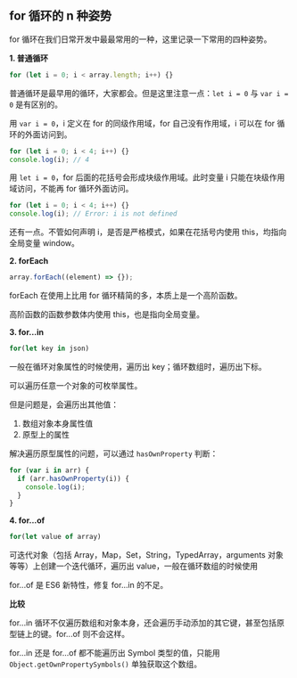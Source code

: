 ## for 循环的 n 种姿势

for 循环在我们日常开发中最最常用的一种，这里记录一下常用的四种姿势。

**1. 普通循环**

```js
for (let i = 0; i < array.length; i++) {}
```

普通循环是最早用的循环，大家都会。但是这里注意一点：`let i = 0` 与 `var i = 0` 是有区别的。

用 `var i = 0`，i 定义在 for 的同级作用域，for 自己没有作用域，i 可以在 for 循环的外面访问到。

```js
for (let i = 0; i < 4; i++) {}
console.log(i); // 4
```

用 `let i = 0`，for 后面的花括号会形成块级作用域。此时变量 i 只能在块级作用域访问，不能再 for 循环外面访问。

```js
for (let i = 0; i < 4; i++) {}
console.log(i); // Error: i is not defined
```

还有一点。不管如何声明 i，是否是严格模式，如果在花括号内使用 this，均指向全局变量 window。

**2. forEach**

```js
array.forEach((element) => {});
```

forEach 在使用上比用 for 循环精简的多，本质上是一个高阶函数。

高阶函数的函数参数体内使用 this，也是指向全局变量。

**3. for...in**

```js
for(let key in json)
```

一般在循环对象属性的时候使用，遍历出 key；循环数组时，遍历出下标。

可以遍历任意一个对象的可枚举属性。

但是问题是，会遍历出其他值：

1. 数组对象本身属性值
2. 原型上的属性

解决遍历原型属性的问题，可以通过 `hasOwnProperty` 判断：

```js
for (var i in arr) {
  if (arr.hasOwnProperty(i)) {
    console.log(i);
  }
}
```

**4. for...of**

```js
for(let value of array)
```

可迭代对象（包括 Array，Map，Set，String，TypedArray，arguments 对象等等）上创建一个迭代循环，遍历出 value，一般在循环数组的时候使用

for...of 是 ES6 新特性，修复 for...in 的不足。

**比较**

for...in 循环不仅遍历数组和对象本身，还会遍历手动添加的其它键，甚至包括原型链上的键。for...of 则不会这样。

for...in 还是 for...of 都不能遍历出 Symbol 类型的值，只能用 `Object.getOwnPropertySymbols()` 单独获取这个数组。

